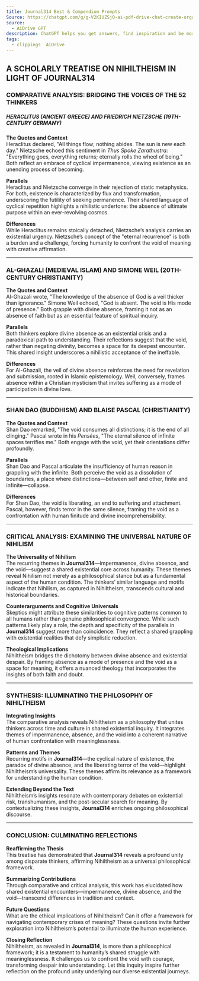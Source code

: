 ```yaml
---
title: Journal314 Best & Compendium Prompts
Source: https://chatgpt.com/g/g-V2KIUZSj0-ai-pdf-drive-chat-create-organize/c/6765282a-51dc-8011-ae22-6d98aa37c80f
source:
  - AiDrive GPT
description: ChatGPT helps you get answers, find inspiration and be more productive. It is free to use and easy to try. Just ask and ChatGPT can help with writing, learning, brainstorming and more.
tags:
  - clippings  AiDrive
---
```


## A SCHOLARLY TREATISE ON NIHILTHEISM IN LIGHT OF JOURNAL314

### COMPARATIVE ANALYSIS: BRIDGING THE VOICES OF THE 52 THINKERS

##### **HERACLITUS (ANCIENT GREECE) AND FRIEDRICH NIETZSCHE (19TH-CENTURY GERMANY)**

**The Quotes and Context**  
Heraclitus declared, "All things flow; nothing abides. The sun is new each day." Nietzsche echoed this sentiment in *Thus Spoke Zarathustra*: "Everything goes, everything returns; eternally rolls the wheel of being." Both reflect an embrace of cyclical impermanence, viewing existence as an unending process of becoming.

**Parallels**  
Heraclitus and Nietzsche converge in their rejection of static metaphysics. For both, existence is characterized by flux and transformation, underscoring the futility of seeking permanence. Their shared language of cyclical repetition highlights a nihilistic undertone: the absence of ultimate purpose within an ever-revolving cosmos.

**Differences**  
While Heraclitus remains stoically detached, Nietzsche’s analysis carries an existential urgency. Nietzsche’s concept of the "eternal recurrence" is both a burden and a challenge, forcing humanity to confront the void of meaning with creative affirmation.

---

### AL-GHAZALI (MEDIEVAL ISLAM) AND SIMONE WEIL (20TH-CENTURY CHRISTIANITY)

**The Quotes and Context**  
Al-Ghazali wrote, "The knowledge of the absence of God is a veil thicker than ignorance." Simone Weil echoed, "God is absent. The void is His mode of presence." Both grapple with divine absence, framing it not as an absence of faith but as an essential feature of spiritual inquiry.

**Parallels**  
Both thinkers explore divine absence as an existential crisis and a paradoxical path to understanding. Their reflections suggest that the void, rather than negating divinity, becomes a space for its deepest encounter. This shared insight underscores a nihilistic acceptance of the ineffable.

**Differences**  
For Al-Ghazali, the veil of divine absence reinforces the need for revelation and submission, rooted in Islamic epistemology. Weil, conversely, frames absence within a Christian mysticism that invites suffering as a mode of participation in divine love.

---

### SHAN DAO (BUDDHISM) AND BLAISE PASCAL (CHRISTIANITY)

**The Quotes and Context**  
Shan Dao remarked, "The void consumes all distinctions; it is the end of all clinging." Pascal wrote in his *Pensées*, "The eternal silence of infinite spaces terrifies me." Both engage with the void, yet their orientations differ profoundly.

**Parallels**  
Shan Dao and Pascal articulate the insufficiency of human reason in grappling with the infinite. Both perceive the void as a dissolution of boundaries, a place where distinctions—between self and other, finite and infinite—collapse.

**Differences**  
For Shan Dao, the void is liberating, an end to suffering and attachment. Pascal, however, finds terror in the same silence, framing the void as a confrontation with human finitude and divine incomprehensibility.

---

### CRITICAL ANALYSIS: EXAMINING THE UNIVERSAL NATURE OF NIHILISM

**The Universality of Nihilism**  
The recurring themes in **Journal314**—impermanence, divine absence, and the void—suggest a shared existential core across humanity. These themes reveal Nihilism not merely as a philosophical stance but as a fundamental aspect of the human condition. The thinkers’ similar language and motifs indicate that Nihilism, as captured in Nihiltheism, transcends cultural and historical boundaries.

**Counterarguments and Cognitive Universals**  
Skeptics might attribute these similarities to cognitive patterns common to all humans rather than genuine philosophical convergence. While such patterns likely play a role, the depth and specificity of the parallels in **Journal314** suggest more than coincidence. They reflect a shared grappling with existential realities that defy simplistic reduction.

**Theological Implications**  
Nihiltheism bridges the dichotomy between divine absence and existential despair. By framing absence as a mode of presence and the void as a space for meaning, it offers a nuanced theology that incorporates the insights of both faith and doubt.

---

### SYNTHESIS: ILLUMINATING THE PHILOSOPHY OF NIHILTHEISM

**Integrating Insights**  
The comparative analysis reveals Nihiltheism as a philosophy that unites thinkers across time and culture in shared existential inquiry. It integrates themes of impermanence, absence, and the void into a coherent narrative of human confrontation with meaninglessness.

**Patterns and Themes**  
Recurring motifs in **Journal314**—the cyclical nature of existence, the paradox of divine absence, and the liberating terror of the void—highlight Nihiltheism’s universality. These themes affirm its relevance as a framework for understanding the human condition.

**Extending Beyond the Text**  
Nihiltheism’s insights resonate with contemporary debates on existential risk, transhumanism, and the post-secular search for meaning. By contextualizing these insights, **Journal314** enriches ongoing philosophical discourse.

---

### CONCLUSION: CULMINATING REFLECTIONS

**Reaffirming the Thesis**  
This treatise has demonstrated that **Journal314** reveals a profound unity among disparate thinkers, affirming Nihiltheism as a universal philosophical framework.

**Summarizing Contributions**  
Through comparative and critical analysis, this work has elucidated how shared existential encounters—impermanence, divine absence, and the void—transcend differences in tradition and context.

**Future Questions**  
What are the ethical implications of Nihiltheism? Can it offer a framework for navigating contemporary crises of meaning? These questions invite further exploration into Nihiltheism’s potential to illuminate the human experience.

**Closing Reflection**  
Nihiltheism, as revealed in **Journal314**, is more than a philosophical framework; it is a testament to humanity’s shared struggle with meaninglessness. It challenges us to confront the void with courage, transforming despair into understanding. Let this inquiry inspire further reflection on the profound unity underlying our diverse existential journeys.
